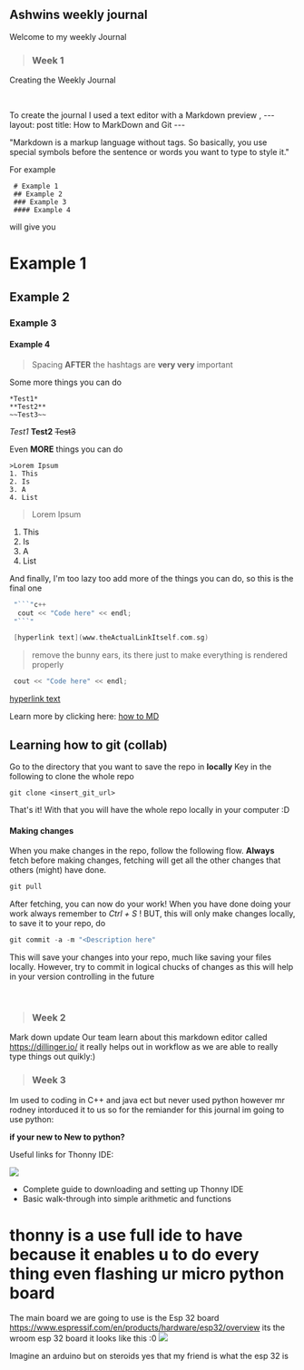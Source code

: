 ## Ashwins weekly journal 




Welcome to my weekly Journal
> ### Week 1
Creating the Weekly Journal
<p>&nbsp;</p>
To create the journal I used a text editor with a Markdown preview ,
---
layout: post
title: How to MarkDown and Git
---

"Markdown is a markup language without tags. So basically, you use special symbols before the sentence or words you want to type to style it."

For example

```
 # Example 1
 ## Example 2
 ### Example 3
 #### Example 4
```

will give you

# Example 1

## Example 2

### Example 3

#### Example 4

> Spacing **AFTER** the hashtags are **very very** important

Some more things you can do

```
*Test1*
**Test2**
~~Test3~~
```

_Test1_
**Test2**
~~Test3~~

Even **MORE** things you can do

```
>Lorem Ipsum
1. This
2. Is
3. A
4. List
```

> Lorem Ipsum

1. This
2. Is
3. A
4. List

And finally, I'm too lazy too add more of the things you can do, so this is the final one

````c++
 "```"c++
  cout << "Code here" << endl;
 "```"

 [hyperlink text](www.theActualLinkItself.com.sg)
````

> remove the bunny ears, its there just to make everything is rendered properly

```c++
 cout << "Code here" << endl;
```

[hyperlink text](www.theActualLinkItself.com.sg)

Learn more by clicking here: [how to MD](https://github.com/adam-p/markdown-here/wiki/Markdown-Cheatsheet)

## Learning how to git (collab)

Go to the directory that you want to save the repo in **locally**
Key in the following to clone the whole repo

```git
git clone <insert_git_url>
```

That's it!
With that you will have the whole repo locally in your computer :D

#### Making changes

When you make changes in the repo, follow the following flow.
**Always** fetch before making changes, fetching will get all the other changes that others (might) have done.

```c++
git pull
```

After fetching, you can now do your work!
When you have done doing your work always remember to _Ctrl + S_ !
BUT, this will only make changes locally, to save it to your repo, do

```c++
git commit -a -m "<Description here"
```

This will save your changes into your repo, much like saving your files locally.
However, try to commit in logical chucks of changes as this will help in your version controlling in the future
<p>&nbsp;</p>



> ### Week 2
Mark down update
Our team learn about this markdown editor called https://dillinger.io/
it really helps out in workflow as we are able to really type things out quikly:)


> ### Week 3
Im used to coding in C++ and java ect but never used python however mr rodney intorduced it to us so for the remiander for this journal im going to use python:

**if your new to New to python?**

Useful links for Thonny IDE:

[![](http://img.youtube.com/vi/lWaCl0WjNZI/0.jpg)](http://www.youtube.com/watch?v=lWaCl0WjNZI "")

 * Complete guide to downloading and setting up Thonny IDE
 * Basic walk-through into simple arithmetic and functions
# thonny is a use full ide to have because it enables u to do every thing even flashing ur micro python board 

The main board we are going to use is the Esp 32 board https://www.espressif.com/en/products/hardware/esp32/overview
its the  wroom esp 32 board it looks like this :0
<img src="https://img3.bgxcdn.com/thumb/large/oaupload/banggood/images/91/B5/e0d42ff6-a8c7-44ba-8576-89f62f1d5c5a.jpeg" width =“500”>

Imagine an arduino but on steroids yes that my friend is what the esp 32 is 

